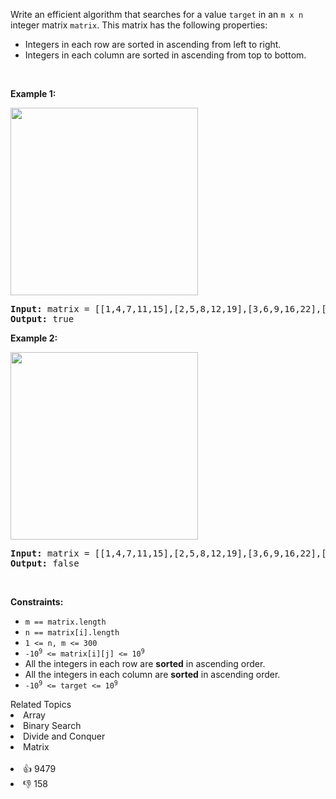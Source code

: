 <p>Write an efficient algorithm that searches for a value <code>target</code> in an <code>m x n</code> integer matrix <code>matrix</code>. This matrix has the following properties:</p>

<ul> 
 <li>Integers in each row are sorted in ascending from left to right.</li> 
 <li>Integers in each column are sorted in ascending from top to bottom.</li> 
</ul>

<p>&nbsp;</p> 
<p><strong class="example">Example 1:</strong></p> 
<img alt="" src="https://assets.leetcode.com/uploads/2020/11/24/searchgrid2.jpg" style="width: 300px; height: 300px;" /> 
<pre>
<strong>Input:</strong> matrix = [[1,4,7,11,15],[2,5,8,12,19],[3,6,9,16,22],[10,13,14,17,24],[18,21,23,26,30]], target = 5
<strong>Output:</strong> true
</pre>

<p><strong class="example">Example 2:</strong></p> 
<img alt="" src="https://assets.leetcode.com/uploads/2020/11/24/searchgrid.jpg" style="width: 300px; height: 300px;" /> 
<pre>
<strong>Input:</strong> matrix = [[1,4,7,11,15],[2,5,8,12,19],[3,6,9,16,22],[10,13,14,17,24],[18,21,23,26,30]], target = 20
<strong>Output:</strong> false
</pre>

<p>&nbsp;</p> 
<p><strong>Constraints:</strong></p>

<ul> 
 <li><code>m == matrix.length</code></li> 
 <li><code>n == matrix[i].length</code></li> 
 <li><code>1 &lt;= n, m &lt;= 300</code></li> 
 <li><code>-10<sup>9</sup> &lt;= matrix[i][j] &lt;= 10<sup>9</sup></code></li> 
 <li>All the integers in each row are <strong>sorted</strong> in ascending order.</li> 
 <li>All the integers in each column are <strong>sorted</strong> in ascending order.</li> 
 <li><code>-10<sup>9</sup> &lt;= target &lt;= 10<sup>9</sup></code></li> 
</ul>

<div><div>Related Topics</div><div><li>Array</li><li>Binary Search</li><li>Divide and Conquer</li><li>Matrix</li></div></div><br><div><li>👍 9479</li><li>👎 158</li></div>